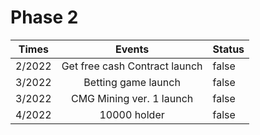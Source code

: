 # Phase 2

<table><thead><tr><th align="center">Times</th><th align="center">Events</th><th data-type="checkbox">Status</th></tr></thead><tbody><tr><td align="center">2/2022</td><td align="center">Get free cash Contract launch</td><td>false</td></tr><tr><td align="center">3/2022</td><td align="center">Betting game launch </td><td>false</td></tr><tr><td align="center">3/2022</td><td align="center">CMG Mining ver. 1  launch </td><td>false</td></tr><tr><td align="center">4/2022</td><td align="center">10000 holder</td><td>false</td></tr></tbody></table>
